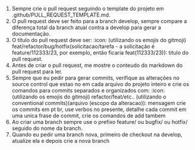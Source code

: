 1. Sempre crie o pull request seguindo o template do projeto em .github/PULL_REQUEST_TEMPLATE.md.
2. O pull request deve ser feito para a branch develop, sempre compare a diferença total da branch atual contra a develop para gerar a documentação.
3. O título do pull request deve ser: :icon: (utilizando os emojis do gitmoji) feat/refactor/bug/hotfix(solicitacao/tarefa - a solicitação é feature/112333/23, por exemplo, então ficaria feat(112333/23)): titulo do pull request.
4. Antes de criar o pull request, me mostre o conteudo do markdown do pull request para ler.
5. Sempre que eu pedir para gerar commits, verifique as alterações no source control que estao no em cada arquivo do projeto inteiro e crie os comandos para commits separados e organizados com:
   :icon: (utilizando os emojis do gitmoji) refactor/feat/etc.. (utilizando o conventional commits)(arquivo (escopo da alteracao)): mensagem crie os commits em pt br, use verbos no presente, detalhe cada commit em uma unica frase de commit, crie os comandos de add tambem
6. Ao criar uma branch sempre use o prefixo feature/ ou bugfix/ ou hotfix/ seguido do nome da branch.
7. Quando eu pedir uma branch nova, primeiro de checkout na develop, atualize ela e depois crie a nova branch
